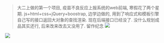 > 大二上做的第一个项目, 疫苗不良反应上报系统的web前端, 寒假花了两个星期. js+html+css+jQuery+boostrap, 边学边做的, 用到了响应式和模板引擎自己写的接口返回大对象的查找渲染. 现在后端接口已经没了.
没什么规划成品其实还行, 后来改来改去又没用了. 留作纪念
![](https://cdn.jsdelivr.net/gh/s1acr/PicGoLib@main/Typora/202305290954766.png)

![](https://cdn.jsdelivr.net/gh/s1acr/PicGoLib@main/Typora/202305290956064.png)
